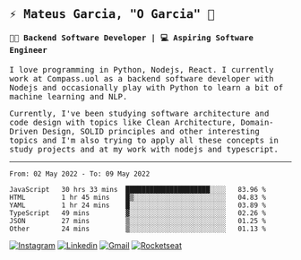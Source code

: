 
<samp>
  
## ⚡ Mateus Garcia, "O Garcia" :rocket: 
  

#### 👨‍💻 Backend Software Developer | 💻 Aspiring Software Engineer

  
I love programming in Python, Nodejs, React. I currently work at Compass.uol as a backend software developer with Nodejs and occasionally play with Python to learn a bit of machine learning and NLP.

  
Currently, I've been studying software architecture and code design with topics like Clean Architecture, Domain-Driven Design, SOLID principles and other interesting topics and I'm also trying to apply all these concepts in study projects and at my work with nodejs and typescript.

---

<!--START_SECTION:waka-->

```text
From: 02 May 2022 - To: 09 May 2022

JavaScript   30 hrs 33 mins  █████████████████████░░░░   83.96 %
HTML         1 hr 45 mins    █▒░░░░░░░░░░░░░░░░░░░░░░░   04.83 %
YAML         1 hr 24 mins    █░░░░░░░░░░░░░░░░░░░░░░░░   03.89 %
TypeScript   49 mins         ▓░░░░░░░░░░░░░░░░░░░░░░░░   02.26 %
JSON         27 mins         ▒░░░░░░░░░░░░░░░░░░░░░░░░   01.25 %
Other        24 mins         ▒░░░░░░░░░░░░░░░░░░░░░░░░   01.13 %
```

<!--END_SECTION:waka-->
  
</samp>

[![Instagram](https://img.shields.io/badge/-Mateus%20Garcia-c080ff?style=flat-square&labelColor=c080ff&logo=instagram&logoColor=white&link=https://www.instagram.com/mpg.x)](https://www.instagram.com/mpg.x) 
[![Linkedin](https://img.shields.io/badge/-Mateus%20Garcia-c080ff?style=flat-square&logo=Linkedin&logoColor=white&link=https://www.linkedin.com/in/mpgxc)](https://www.linkedin.com/in/mpgxc) 
[![Gmail](https://img.shields.io/badge/-mpgx5.c@gmail.com-c080ff?style=flat-square&logo=Gmail&logoColor=white&link=mailto:diego.schell.f@gmail.com)](mailto:mpgx5.c@gmail.com)
[![Rocketseat](https://img.shields.io/badge/-Rocketseat%20Profile-c080ff?style=flat-square&labelColor=c080ff&logoColor=white&link=https://app.rocketseat.com.br/me/mpgxc)](https://app.rocketseat.com.br/me/mpgxc)
